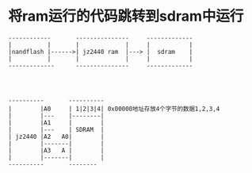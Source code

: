 # 将ram运行的代码跳转到sdram中运行

     
    ------------       ---------------     -------------
	|          |       |             |     |           | 
	|nandflash |------>| jz2440 ram  |---> |  sdram    |
	|          |       |             |     |           |
    -------------      ---------------     -------------




	----------       ----------
    |        |A0     | 1|2|3|4| 0x00000地址存放4个字节的数据1,2,3,4
    |        |---    |--------|   
    |        |A1     |        |
    |        |---    | SDRAM  |
    | jz2440 |A2   A0|        |
    |        |-------|        |
    |        |A3   A |        |
    |        |-------|        |
    ----------       --------
